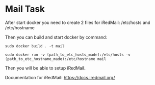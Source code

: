# Mail Task

After start docker you need to create 2 files for iRedMail: /etc/hosts and /etc/hostname

Then you can build and start docker by command:

```sudo docker build . -t mail```

```sudo docker run -v (path_to_etc_hosts_made):/etc/hosts -v (path_to_etc_hostname_made):/etc/hostname mail```

Then you will be able to setup iRedMail. 

Documentation for iRedMail: https://docs.iredmail.org/
